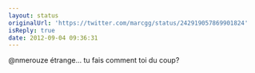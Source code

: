 ```yaml
---
layout: status
originalUrl: 'https://twitter.com/marcgg/status/242919057869901824'
isReply: true
date: 2012-09-04 09:36:31
---
```


@nmerouze étrange... tu fais comment toi du coup?

